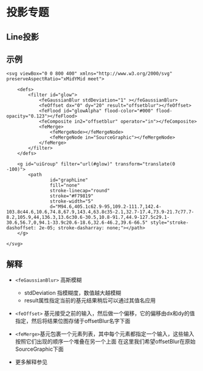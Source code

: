 # 投影专题

## Line投影

## 示例
````html:500
<svg viewBox="0 0 800 400" xmlns="http://www.w3.org/2000/svg" preserveAspectRatio="xMidYMid meet">

    <defs>
        <filter id="glow">
            <feGaussianBlur stdDeviation="1" ></feGaussianBlur>
            <feOffset dx="0" dy="20" result="offsetblur"></feOffset>
            <feFlood id="glowAlpha" flood-color="#000" flood-opacity="0.123"></feFlood>
            <feComposite in2="offsetblur" operator="in"></feComposite>
            <feMerge>
                <feMergeNode></feMergeNode>
                <feMergeNode in="SourceGraphic"></feMergeNode>
            </feMerge>
        </filter>
    </defs>

    <g id="uiGroup" filter="url(#glow)" transform="translate(0  -100)">
        <path
                id="graphLine"
                fill="none"
                stroke-linecap="round"
                stroke="#F79819"
                stroke-width="5"
                d="M94.6,405.1c62.9-95,109.2-111.7,142.4-103.8c44.6,10.6,74.8,67.9,143.4,63.8c35-2.1,32.7-17.4,73.9-21.7c77.7-8.2,105.9,44,136.3,13.6c30.6-30.5,10.8-91.7,44.9-127.5c29.1-30.6,56.7,0,94.1-33.9c20.6-18.6,32.6-46.2,39.6-66.5" style="stroke-dashoffset: 2e-05; stroke-dasharray: none;"></path>
    </g>

</svg>
````

## 解释

- `<feGaussianBlur>` 高斯模糊
  - stdDeviation 指模糊度，数值越大越模糊
  - result属性指定当前的基元结果稍后可以通过其值名应用

- `<feOffset>` 基元接受之前的输入，然后做一个偏移，它的偏移由dx和dy的值指定，然后将结果位图存储于offsetBlur名字下面
- `<feMerge>`基元包裹一个<feMergeNode>元素列表，其中每个元素都指定一个输入，这些输入按照它们出现的顺序一个堆叠在另一个上面
在这里我们希望offsetBlur在原始SourceGraphic下面
- 更多解释参见